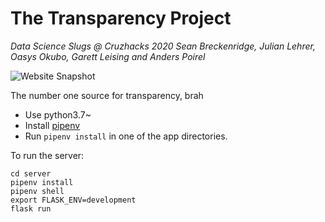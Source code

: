 # The Transparency Project
*Data Science Slugs @ Cruzhacks 2020*
*Sean Breckenridge, Julian Lehrer, Oasys Okubo, Garett Leising and Anders Poirel*

![Website Snapshot](https://i.imgur.com/MWG9lS5.jpg)

The number one source for transparency, brah

- Use python3.7~
- Install [pipenv](https://github.com/pypa/pipenv)
- Run `pipenv install` in one of the app directories.

To run the server:

```
cd server
pipenv install
pipenv shell
export FLASK_ENV=development
flask run
```
